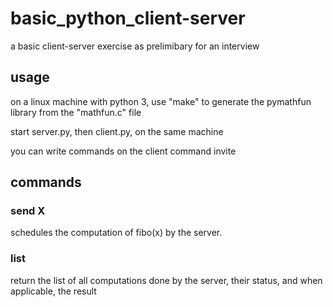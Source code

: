# basic_python_client-server

a basic client-server exercise as prelimibary for an interview

## usage

on a linux machine with python 3, use "make" to generate the pymathfun library from the "mathfun.c" file

start server.py, then client.py, on the same machine

you can write commands on the client command invite

## commands

### send X

schedules the computation of fibo(x) by the server.

### list

return the list of all computations done by the server, their status, and when applicable, the result

